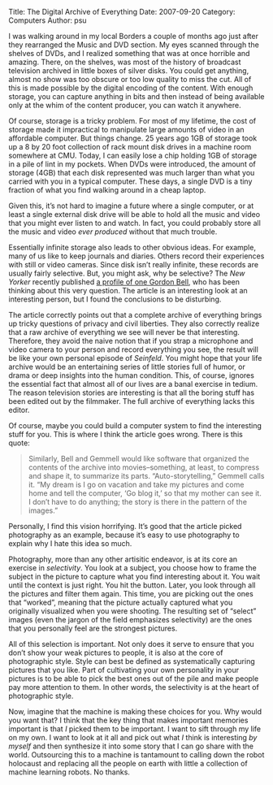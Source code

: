 Title: The Digital Archive of Everything
Date: 2007-09-20
Category: Computers
Author: psu

<p>I was walking around in my local Borders a couple of months ago just after
they rearranged the Music and DVD section. My eyes scanned through the shelves
of DVDs, and I realized something that was at once horrible and amazing.
There, on the shelves, was most of the history of broadcast television
archived in little boxes of silver disks. You could get anything, almost no
show was too obscure or too low quality to miss the cut. All of this is made
possible by the digital encoding of the content. With enough storage, you can
capture anything in bits and then instead of being available only at the whim
of the content producer, you can watch it anywhere.</p>

<p>Of course, storage is a tricky problem. For most of my lifetime, the cost of
storage made it impractical to manipulate large amounts of video in an
affordable computer. But things change. 25 years ago 1GB of storage took up a
8 by 20 foot collection of rack mount disk drives in a machine room somewhere
at CMU. Today, I can easily lose a chip holding 1GB of storage in a pile of
lint in my pockets. When DVDs were introduced, the amount of storage (4GB)
that each disk represented was much larger than what you carried with you in a
typical computer. These days, a single DVD is a tiny fraction of what you find
walking around in a cheap laptop.</p>

<p>Given this, it&rsquo;s not hard to imagine a future where a single computer, or at
least a single external disk drive will be able to hold all the music and
video that you might ever listen to and watch. In fact, you could probably
store all the music and video <em>ever produced</em> without that much trouble.</p>

<p>Essentially infinite storage also leads to other obvious ideas. For example,
many of us like to keep journals and diaries. Others record their experiences
with still or video cameras. Since disk isn&rsquo;t really infinite, these records
are usually fairly selective. But, you might ask, why be selective? The <em>New
Yorker</em> recently published <a href="http://www.newyorker
.com/reporting/2007/05/28/070528fa_fact_wilkinson?printable=true">a profile of one Gordon Bell</a>, who has
been thinking about this very question. The article is an interesting look at
an interesting person, but I found the conclusions to be disturbing.</p>

<p>The article correctly points out that a complete archive of everything brings
up tricky questions of privacy and civil liberties. They also correctly
realize that a raw archive of everything we see will never be that
interesting. Therefore, they avoid the naive notion that if you strap a
microphone and video camera to your person and record everything you see, the
result will be like your own personal episode of <em>Seinfeld</em>. You might hope
that your life archive would be an entertaining series of little stories full
of humor, or drama or deep insights into the human condition. This, of course,
ignores the essential fact that almost all of our lives are a banal exercise
in tedium. The reason television stories are interesting is that all the
boring stuff has been edited out by the filmmaker. The full archive of
everything lacks this editor.</p>

<p>Of course, maybe you could build a computer system to find the interesting
stuff for you. This is where I think the article goes wrong. There is this
quote:</p>

<blockquote>
<p>Similarly, Bell and Gemmell would like software that organized the contents
of the archive into movies&ndash;something, at least, to compress and shape it, to
summarize its parts. &ldquo;Auto-storytelling,&rdquo; Gemmell calls it. &ldquo;My dream is I go
on vacation and take my pictures and come home and tell the computer, &lsquo;Go blog
it,&rsquo; so that my mother can see it. I don&rsquo;t have to do anything; the story is
there in the pattern of the images.&rdquo;</p>
</blockquote>

<p>Personally, I find this vision horrifying. It&rsquo;s good that the article picked
photography as an example, because it&rsquo;s easy to use photography to explain why
I hate this idea so much.</p>

<p>Photography, more than any other artisitic endeavor, is at its core an
exercise in <em>selectivity</em>. You look at a subject, you choose how to frame the
subject in the picture to capture what you find interesting about it. You wait
until the context is just right. You hit the button. Later, you look through
all the pictures and filter them again. This time, you are picking out the
ones that &ldquo;worked&rdquo;, meaning that the picture actually captured what you
originally visualized when you were shooting. The resulting set of &ldquo;select&rdquo;
images (even the jargon of the field emphasizes selectivity) are the ones that
you personally feel are the strongest pictures.</p>

<p>All of this selection is important. Not only does it serve to ensure that you
don&rsquo;t show your weak pictures to people, it is also at the core of
photographic style. Style can best be defined as systematically capturing
pictures that you like. Part of cultivating your own personality in your
pictures is to be able to pick the best ones out of the pile and make people
pay more attention to them. In other words, the selectivity is at the heart of
photographic style.</p>

<p>Now, imagine that the machine is making these choices for you. Why would you
want that? I think that the key thing that makes important memories important
is that <em>I</em> picked them to be important. I want to sift through my life on my
own. I want to look at it all and pick out what <em>I</em> think is interesting <em>by
myself</em> and then synthesize it into some story that I can go share with the
world. Outsourcing this to a machine is tantamount to calling down the robot
holocaust and replacing all the people on earth with little a collection of
machine learning robots. No thanks.</p>